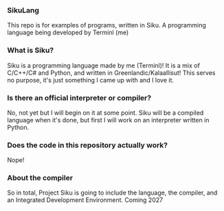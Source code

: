 ### SikuLang
This repo is for examples of programs, written in Siku. A programming language being developed by Terminl (me)

### What is Siku?
Siku is a programming language made by me (Terminl)!
It is a mix of C/C++/C# and Python, and written in Greenlandic/Kalaallisut!
This serves no purpose, it's just something I came up with and I love it.

### Is there an official interpreter or compiler?
No, not yet but I will begin on it at some point.
Siku will be a compiled language when it's done, but first I will work on an interpreter written in Python.

### Does the code in this repository actually work?
Nope!

### About the compiler
So in total, Project Siku is going to include the language, the compiler, and an Integrated Development Environment.
Coming 2027
